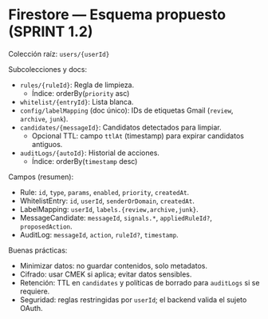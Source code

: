 # Firestore — Esquema propuesto (SPRINT 1.2)

Colección raíz: `users/{userId}`

Subcolecciones y docs:
- `rules/{ruleId}`: Regla de limpieza.
  - Índice: orderBy(`priority` asc)
- `whitelist/{entryId}`: Lista blanca.
- `config/labelMapping` (doc único): IDs de etiquetas Gmail (`review`, `archive`, `junk`).
- `candidates/{messageId}`: Candidatos detectados para limpiar.
  - Opcional TTL: campo `ttlAt` (timestamp) para expirar candidatos antiguos.
- `auditLogs/{autoId}`: Historial de acciones.
  - Índice: orderBy(`timestamp` desc)

Campos (resumen):
- Rule: `id`, `type`, `params`, `enabled`, `priority`, `createdAt`.
- WhitelistEntry: `id`, `userId`, `senderOrDomain`, `createdAt`.
- LabelMapping: `userId`, `labels.{review,archive,junk}`.
- MessageCandidate: `messageId`, `signals.*`, `appliedRuleId?`, `proposedAction`.
- AuditLog: `messageId`, `action`, `ruleId?`, `timestamp`.

Buenas prácticas:
- Minimizar datos: no guardar contenidos, solo metadatos.
- Cifrado: usar CMEK si aplica; evitar datos sensibles.
- Retención: TTL en `candidates` y políticas de borrado para `auditLogs` si se requiere.
- Seguridad: reglas restringidas por `userId`; el backend valida el sujeto OAuth.

